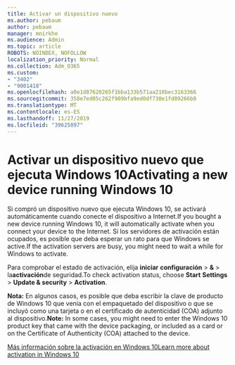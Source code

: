 ```yaml
---
title: Activar un dispositivo nuevo
ms.author: pebaum
author: pebaum
manager: mnirkhe
ms.audience: Admin
ms.topic: article
ROBOTS: NOINDEX, NOFOLLOW
localization_priority: Normal
ms.collection: Adm_O365
ms.custom:
- "3402"
- "9001418"
ms.openlocfilehash: a0e1d87620265f1bba133b571aa218bec3163366
ms.sourcegitcommit: 358e7ed05c262f909bfa9ed0df730e1fd89266b8
ms.translationtype: MT
ms.contentlocale: es-ES
ms.lasthandoff: 11/27/2019
ms.locfileid: "39625897"
---
```

# <a name="activating-a-new-device-running-windows-10"></a><span data-ttu-id="8d2b6-102">Activar un dispositivo nuevo que ejecuta Windows 10</span><span class="sxs-lookup"><span data-stu-id="8d2b6-102">Activating a new device running Windows 10</span></span>

<span data-ttu-id="8d2b6-103">Si compró un dispositivo nuevo que ejecuta Windows 10, se activará automáticamente cuando conecte el dispositivo a Internet.</span><span class="sxs-lookup"><span data-stu-id="8d2b6-103">If you bought a new device running Windows 10, it will automatically activate when you connect your device to the Internet.</span></span> <span data-ttu-id="8d2b6-104">Si los servidores de activación están ocupados, es posible que deba esperar un rato para que Windows se active.</span><span class="sxs-lookup"><span data-stu-id="8d2b6-104">If the activation servers are busy, you might need to wait a while for Windows to activate.</span></span>

<span data-ttu-id="8d2b6-105">Para comprobar el estado de activación, elija **iniciar** **configuración** > **&** > la**activación**de seguridad.</span><span class="sxs-lookup"><span data-stu-id="8d2b6-105">To check activation status, choose **Start** **Settings** > **Update & security** > **Activation**.</span></span>

<span data-ttu-id="8d2b6-106">**Nota:** En algunos casos, es posible que deba escribir la clave de producto de Windows 10 que venía con el empaquetado del dispositivo o que se incluyó como una tarjeta o en el certificado de autenticidad (COA) adjunto al dispositivo.</span><span class="sxs-lookup"><span data-stu-id="8d2b6-106">**Note:** In some cases, you might need to enter the Windows 10 product key that came with the device packaging, or included as a card or on the Certificate of Authenticity (COA) attached to the device.</span></span>

[<span data-ttu-id="8d2b6-107">Más información sobre la activación en Windows 10</span><span class="sxs-lookup"><span data-stu-id="8d2b6-107">Learn more about activation in Windows 10</span></span>](https://support.microsoft.com/help/12440)